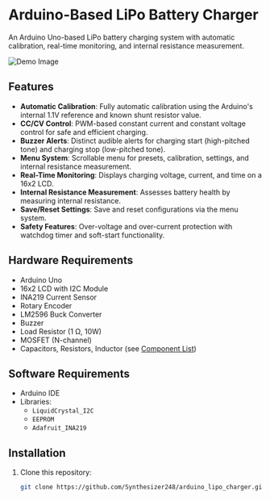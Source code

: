 # Arduino-Based LiPo Battery Charger

An Arduino Uno-based LiPo battery charging system with automatic calibration, real-time monitoring, and internal resistance measurement.

![Demo Image](assets/images/lcd_menu.png)

## Features
- **Automatic Calibration**: Fully automatic calibration using the Arduino's internal 1.1V reference and known shunt resistor value.
- **CC/CV Control**: PWM-based constant current and constant voltage control for safe and efficient charging.
- **Buzzer Alerts**: Distinct audible alerts for charging start (high-pitched tone) and charging stop (low-pitched tone).
- **Menu System**: Scrollable menu for presets, calibration, settings, and internal resistance measurement.
- **Real-Time Monitoring**: Displays charging voltage, current, and time on a 16x2 LCD.
- **Internal Resistance Measurement**: Assesses battery health by measuring internal resistance.
- **Save/Reset Settings**: Save and reset configurations via the menu system.
- **Safety Features**: Over-voltage and over-current protection with watchdog timer and soft-start functionality.

## Hardware Requirements
- Arduino Uno
- 16x2 LCD with I2C Module
- INA219 Current Sensor
- Rotary Encoder
- LM2596 Buck Converter
- Buzzer
- Load Resistor (1 Ω, 10W)
- MOSFET (N-channel)
- Capacitors, Resistors, Inductor (see [Component List](Docs/ComponentList.md))

## Software Requirements
- Arduino IDE
- Libraries:
  - `LiquidCrystal_I2C`
  - `EEPROM`
  - `Adafruit_INA219`

## Installation
1. Clone this repository:
   ```bash
   git clone https://github.com/Synthesizer248/arduino_lipo_charger.git

